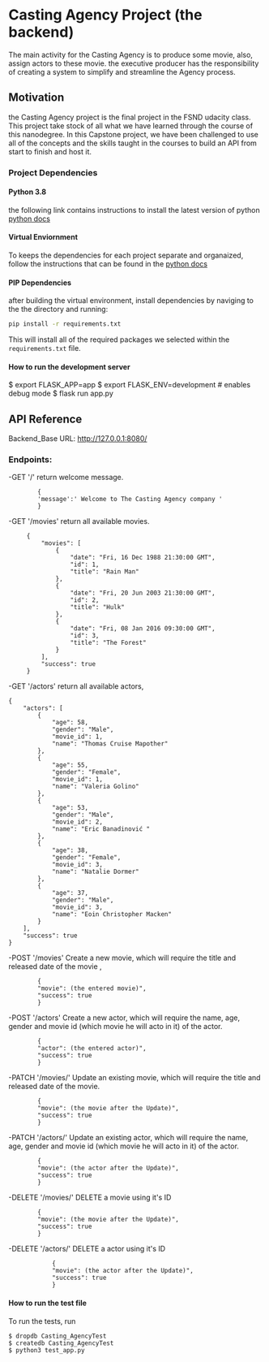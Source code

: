 # Casting Agency Project (the backend)

The main activity for the Casting Agency is to produce some movie, also, assign actors to these movie. the executive producer has the responsibility of creating a system to simplify and streamline the Agency process.

## Motivation 
the Casting Agency project is the final project in the FSND udacity class. This project take stock of all what we have learned through the course of this nanodegree. In this Capstone project, we have been challenged to use all of the concepts and the skills taught in the courses to build an API from start to finish and host it.

### Project Dependencies

#### Python 3.8

the following link contains instructions to install the latest version of python [python docs](https://docs.python.org/3/using/unix.html#getting-and-installing-the-latest-version-of-python)

#### Virtual Enviornment

To keeps the dependencies for each project separate and organaized, follow the instructions that can be found in the [python docs](https://packaging.python.org/guides/installing-using-pip-and-virtual-environments/)

#### PIP Dependencies

after building the virtual environment, install dependencies by naviging to the the directory and running:
```bash
pip install -r requirements.txt
```
This will install all of the required packages we selected within the `requirements.txt` file.

#### How to run the development server

$ export FLASK_APP=app
$ export FLASK_ENV=development # enables debug mode
$ flask run app.py


## API Reference

Backend_Base URL: http://127.0.0.1:8080/

### Endpoints:
-GET '/'
    return welcome message.

            {
            'message':' Welcome to The Casting Agency company '
            }
-GET '/movies'
    return all available movies.

         {
             "movies": [
                 {
                     "date": "Fri, 16 Dec 1988 21:30:00 GMT",
                     "id": 1,
                     "title": "Rain Man"
                 },
                 {
                     "date": "Fri, 20 Jun 2003 21:30:00 GMT",
                     "id": 2,
                     "title": "Hulk"
                 },
                 {
                     "date": "Fri, 08 Jan 2016 09:30:00 GMT",
                     "id": 3,
                     "title": "The Forest"
                 }
             ],
             "success": true
         }


-GET '/actors'
    return all available actors,


    {
        "actors": [
            {
                "age": 58,
                "gender": "Male",
                "movie_id": 1,
                "name": "Thomas Cruise Mapother"
            },
            {
                "age": 55,
                "gender": "Female",
                "movie_id": 1,
                "name": "Valeria Golino"
            },
            {
                "age": 53,
                "gender": "Male",
                "movie_id": 2,
                "name": "Eric Banadinović "
            },
            {
                "age": 38,
                "gender": "Female",
                "movie_id": 3,
                "name": "Natalie Dormer"
            },
            {
                "age": 37,
                "gender": "Male",
                "movie_id": 3,
                "name": "Eoin Christopher Macken"
            }
        ],
        "success": true
    }

-POST '/movies'
    Create a new movie,
    which will require the title and released date of the movie ,
        
            {
            "movie": (the entered movie)", 
            "success": true
            }

-POST '/actors'
    Create a new actor,
    which will require the name, age, gender and movie id (which movie he will acto in it) of the actor.
        
            {
            "actor": (the entered actor)", 
            "success": true
            }

-PATCH '/movies/<id>'
    Update an existing movie,
    which will require the title and released date of the movie.
        
            {
            "movie": (the movie after the Update)", 
            "success": true
            }
-PATCH '/actors/<id>'
    Update an existing actor,
    which will require the name, age, gender and movie id (which movie he will acto in it) of the actor.
        
            {
            "movie": (the actor after the Update)", 
            "success": true
            }
-DELETE '/movies/<id>'
    DELETE a movie using it's ID
    
            {
            "movie": (the movie after the Update)", 
            "success": true
            }
   -DELETE '/actors/<id>'
        DELETE a actor using it's ID
    
                {
                "movie": (the actor after the Update)", 
                "success": true
                }
#### How to run the test file 


To run the tests, run
```
$ dropdb Casting_AgencyTest
$ createdb Casting_AgencyTest
$ python3 test_app.py
